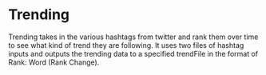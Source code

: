 # Trending
Trending takes in the various hashtags from twitter and rank them over time to see what kind of trend they are following. It uses two files of hashtag inputs and outputs the trending data to a specified trendFile in the format of Rank: Word (Rank Change).
